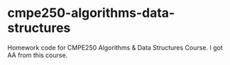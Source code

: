 # cmpe250-algorithms-data-structures
Homework code for CMPE250 Algorithms &amp; Data Structures Course. I got AA from this course.
